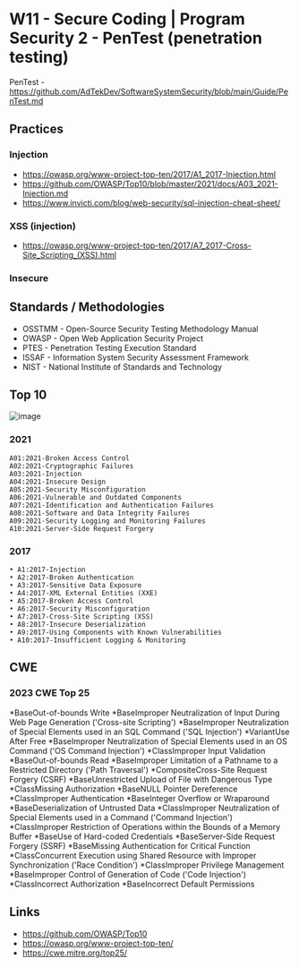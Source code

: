 
# W11  - Secure Coding | Program Security 2 - PenTest (penetration testing)

PenTest - https://github.com/AdTekDev/SoftwareSystemSecurity/blob/main/Guide/PenTest.md  

## Practices

### Injection
- https://owasp.org/www-project-top-ten/2017/A1_2017-Injection.html
- https://github.com/OWASP/Top10/blob/master/2021/docs/A03_2021-Injection.md
- https://www.invicti.com/blog/web-security/sql-injection-cheat-sheet/
  
### XSS (injection)
- https://owasp.org/www-project-top-ten/2017/A7_2017-Cross-Site_Scripting_(XSS).html
  
### Insecure


## Standards / Methodologies

- OSSTMM - Open-Source Security Testing Methodology Manual
- OWASP - Open Web Application Security Project
- PTES - Penetration Testing Execution Standard
- ISSAF - Information System Security Assessment Framework
- NIST - National Institute of Standards and Technology

## Top 10
![image](https://github.com/user-attachments/assets/7757e2be-ca2c-4b62-9640-fe11ab4b6aed)

### 2021
```
A01:2021-Broken Access Control
A02:2021-Cryptographic Failures
A03:2021-Injection
A04:2021-Insecure Design
A05:2021-Security Misconfiguration
A06:2021-Vulnerable and Outdated Components
A07:2021-Identification and Authentication Failures
A08:2021-Software and Data Integrity Failures
A09:2021-Security Logging and Monitoring Failures
A10:2021-Server-Side Request Forgery
```

### 2017
```
• A1:2017-Injection
• A2:2017-Broken Authentication
• A3:2017-Sensitive Data Exposure
• A4:2017-XML External Entities (XXE)
• A5:2017-Broken Access Control
• A6:2017-Security Misconfiguration
• A7:2017-Cross-Site Scripting (XSS)
• A8:2017-Insecure Deserialization
• A9:2017-Using Components with Known Vulnerabilities
• A10:2017-Insufficient Logging & Monitoring
```

## CWE 

### 2023 CWE Top 25 
*BaseOut-of-bounds Write
*BaseImproper Neutralization of Input During Web Page Generation ('Cross-site Scripting')
*BaseImproper Neutralization of Special Elements used in an SQL Command ('SQL Injection')
*VariantUse After Free
*BaseImproper Neutralization of Special Elements used in an OS Command ('OS Command Injection')
*ClassImproper Input Validation 
*BaseOut-of-bounds Read 
*BaseImproper Limitation of a Pathname to a Restricted Directory ('Path Traversal') 
*CompositeCross-Site Request Forgery (CSRF) 
*BaseUnrestricted Upload of File with Dangerous Type
*ClassMissing Authorization 
*BaseNULL Pointer Dereference 
*ClassImproper Authentication 
*BaseInteger Overflow or Wraparound 
*BaseDeserialization of Untrusted Data 
*ClassImproper Neutralization of Special Elements used in a Command ('Command Injection') 
*ClassImproper Restriction of Operations within the Bounds of a Memory Buffer 
*BaseUse of Hard-coded Credentials 
*BaseServer-Side Request Forgery (SSRF) 
*BaseMissing Authentication for Critical Function 
*ClassConcurrent Execution using Shared Resource with Improper Synchronization ('Race Condition') 
*ClassImproper Privilege Management 
*BaseImproper Control of Generation of Code ('Code Injection') 
*ClassIncorrect Authorization 
*BaseIncorrect Default Permissions 


## Links
- https://github.com/OWASP/Top10
- https://owasp.org/www-project-top-ten/
- https://cwe.mitre.org/top25/
